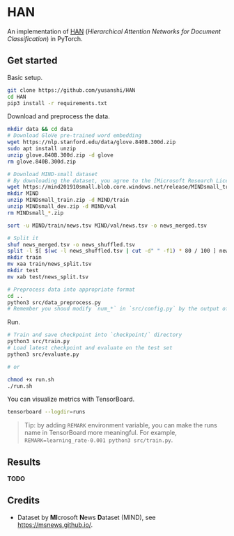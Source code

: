 # HAN

An implementation of [HAN](https://www.aclweb.org/anthology/N16-1174.pdf) (*Hierarchical Attention Networks for Document Classification*) in PyTorch.

## Get started

Basic setup.

```bash
git clone https://github.com/yusanshi/HAN
cd HAN
pip3 install -r requirements.txt
```

Download and preprocess the data.

```bash
mkdir data && cd data
# Download GloVe pre-trained word embedding
wget https://nlp.stanford.edu/data/glove.840B.300d.zip
sudo apt install unzip
unzip glove.840B.300d.zip -d glove
rm glove.840B.300d.zip

# Download MIND-small dataset
# By downloading the dataset, you agree to the [Microsoft Research License Terms](https://go.microsoft.com/fwlink/?LinkID=206977). For more detail about the dataset, see https://msnews.github.io/.
wget https://mind201910small.blob.core.windows.net/release/MINDsmall_train.zip https://mind201910small.blob.core.windows.net/release/MINDsmall_dev.zip
mkdir MIND
unzip MINDsmall_train.zip -d MIND/train
unzip MINDsmall_dev.zip -d MIND/val
rm MINDsmall_*.zip

sort -u MIND/train/news.tsv MIND/val/news.tsv -o news_merged.tsv

# Split it
shuf news_merged.tsv -o news_shuffled.tsv
split -l $[ $(wc -l news_shuffled.tsv | cut -d" " -f1) * 80 / 100 ] news_shuffled.tsv
mkdir train
mv xaa train/news_split.tsv
mkdir test
mv xab test/news_split.tsv

# Preprocess data into appropriate format
cd ..
python3 src/data_preprocess.py
# Remember you shoud modify `num_*` in `src/config.py` by the output of `src/data_preprocess.py`
```

Run.

```bash
# Train and save checkpoint into `checkpoint/` directory
python3 src/train.py
# Load latest checkpoint and evaluate on the test set
python3 src/evaluate.py

# or

chmod +x run.sh
./run.sh
```

You can visualize metrics with TensorBoard.

```bash
tensorboard --logdir=runs
```

> Tip: by adding `REMARK` environment variable, you can make the runs name in TensorBoard more meaningful. For example, `REMARK=learning_rate-0.001 python3 src/train.py`.

## Results


**TODO**


## Credits

- Dataset by **MI**crosoft **N**ews **D**ataset (MIND), see <https://msnews.github.io/>.
